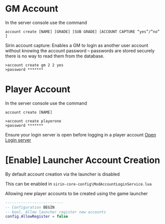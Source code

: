 # GM Account

In the server console use the command

`account create [NAME] [GRADE] [SUB GRADE] [ACCOUNT CAPTURE “yes”/”no” ]`

Sirin account capture: Enables a GM to login as another user account without knowing the account password – passwords are stored securely there is no way to read them from the database.

```console
>account create gm 2 2 yes
>password *******
```

# Player Account

In the server console use the command

`account create [NAME]`

```console
>account create playerone
>password *******
```

Ensure your login server is open before logging in a player account [Open Login server](consolebasics#open)

# [Enable] Launcher Account Creation
By default account creation via the launcher is disabled

This can be enabled in `sirin-core-config\ModAccountLoginService.lua`

Allowing new player accounts to be created using the game launcher

```lua
--------------------------
-- Configuration BEGIN
-- bool. Allow launcher register new accounts
config.AllowRegister = false

```
